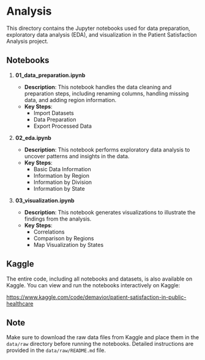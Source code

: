 # Analysis

This directory contains the Jupyter notebooks used for data preparation, exploratory data analysis (EDA), and visualization in the Patient Satisfaction Analysis project.

## Notebooks

1. **01_data_preparation.ipynb**
   - **Description**: This notebook handles the data cleaning and preparation steps, including renaming columns, handling missing data, and adding region information.
   - **Key Steps**:
     - Import Datasets
     - Data Preparation
     - Export Processed Data

2. **02_eda.ipynb**
   - **Description**: This notebook performs exploratory data analysis to uncover patterns and insights in the data.
   - **Key Steps**:
     - Basic Data Information
     - Information by Region
     - Information by Division
     - Information by State

3. **03_visualization.ipynb**
   - **Description**: This notebook generates visualizations to illustrate the findings from the analysis.
   - **Key Steps**:
     - Correlations
     - Comparison by Regions
     - Map Visualization by States

## Kaggle

The entire code, including all notebooks and datasets, is also available on Kaggle. You can view and run the notebooks interactively on Kaggle:

https://www.kaggle.com/code/demavior/patient-satisfaction-in-public-healthcare

## Note

Make sure to download the raw data files from Kaggle and place them in the `data/raw` directory before running the notebooks. Detailed instructions are provided in the `data/raw/README.md` file.
